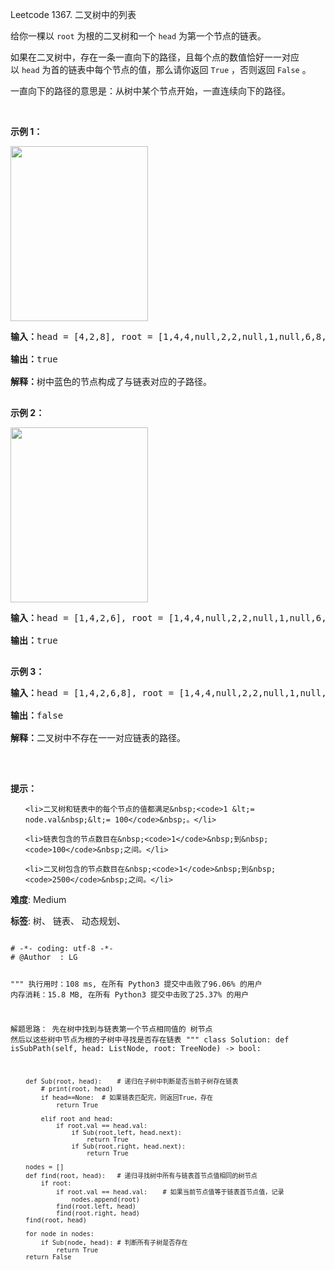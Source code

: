 Leetcode 1367. 二叉树中的列表
<p>给你一棵以&nbsp;<code>root</code>&nbsp;为根的二叉树和一个&nbsp;<code>head</code>&nbsp;为第一个节点的链表。</p>


<p>如果在二叉树中，存在一条一直向下的路径，且每个点的数值恰好一一对应以&nbsp;<code>head</code>&nbsp;为首的链表中每个节点的值，那么请你返回 <code>True</code> ，否则返回 <code>False</code> 。</p>



<p>一直向下的路径的意思是：从树中某个节点开始，一直连续向下的路径。</p>



<p>&nbsp;</p>



<p><strong>示例 1：</strong></p>



<p><strong><img alt="" src="https://assets.leetcode-cn.com/aliyun-lc-upload/uploads/2020/02/29/sample_1_1720.png" style="height: 280px; width: 220px;"></strong></p>



<pre><strong>输入：</strong>head = [4,2,8], root = [1,4,4,null,2,2,null,1,null,6,8,null,null,null,null,1,3]

<strong>输出：</strong>true

<strong>解释：</strong>树中蓝色的节点构成了与链表对应的子路径。

</pre>



<p><strong>示例 2：</strong></p>



<p><strong><img alt="" src="https://assets.leetcode-cn.com/aliyun-lc-upload/uploads/2020/02/29/sample_2_1720.png" style="height: 280px; width: 220px;"></strong></p>



<pre><strong>输入：</strong>head = [1,4,2,6], root = [1,4,4,null,2,2,null,1,null,6,8,null,null,null,null,1,3]

<strong>输出：</strong>true

</pre>



<p><strong>示例 3：</strong></p>



<pre><strong>输入：</strong>head = [1,4,2,6,8], root = [1,4,4,null,2,2,null,1,null,6,8,null,null,null,null,1,3]

<strong>输出：</strong>false

<strong>解释：</strong>二叉树中不存在一一对应链表的路径。

</pre>



<p>&nbsp;</p>



<p><strong>提示：</strong></p>



<ul>

	<li>二叉树和链表中的每个节点的值都满足&nbsp;<code>1 &lt;= node.val&nbsp;&lt;= 100</code>&nbsp;。</li>

	<li>链表包含的节点数目在&nbsp;<code>1</code>&nbsp;到&nbsp;<code>100</code>&nbsp;之间。</li>

	<li>二叉树包含的节点数目在&nbsp;<code>1</code>&nbsp;到&nbsp;<code>2500</code>&nbsp;之间。</li>

</ul>





 **难度**: Medium



 **标签**: 树、 链表、 动态规划、 





<div class="hcb_wrap">
<pre class="prism undefined-numbers lang-python" data-lang="Python"><code>
# -*- coding: utf-8 -*-
# @Author  : LG

"""
执行用时：108 ms, 在所有 Python3 提交中击败了96.06% 的用户
内存消耗：15.8 MB, 在所有 Python3 提交中击败了25.37% 的用户

解题思路：
    先在树中找到与链表第一个节点相同值的 树节点
    然后以这些树中节点为根的子树中寻找是否存在链表
"""
class Solution:
    def isSubPath(self, head: ListNode, root: TreeNode) -> bool:

        def Sub(root, head):    # 递归在子树中判断是否当前子树存在链表
            # print(root, head)
            if head==None:  # 如果链表匹配完，则返回True，存在
                return True

            elif root and head:
                if root.val == head.val:
                    if Sub(root.left, head.next):
                        return True
                    if Sub(root.right, head.next):
                        return True

        nodes = []
        def find(root, head):   # 递归寻找树中所有与链表首节点值相同的树节点
            if root:
                if root.val == head.val:    # 如果当前节点值等于链表首节点值，记录
                    nodes.append(root)
                find(root.left, head)
                find(root.right, head)
        find(root, head)

        for node in nodes:
            if Sub(node, head): # 判断所有子树是否存在
                return True
        return False
</code></pre></div>
